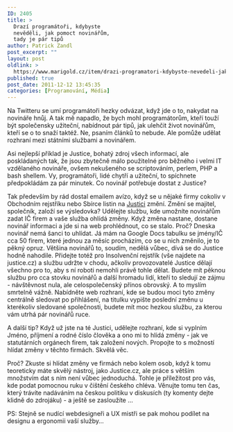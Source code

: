 ```yaml
---
ID: 2405
title: >
  Drazí programátoři, kdybyste
  nevěděli, jak pomoct novinářům,
  tady je pár tipů
author: Patrick Zandl
post_excerpt: ""
layout: post
oldlink: >
  https://www.marigold.cz/item/drazi-programatori-kdybyste-nevedeli-jak-pomoct-novinarum-tady-je-par-tipu
published: true
post_date: 2011-12-12 13:45:35
categories: [Programování, Média]
---
```

Na Twitteru se umí programátoři hezky odvázat, když jde o to, nakydat na novináře hnůj. A tak mě napadlo, že bych mohl programátorům, kteří touží být společensky užiteční, nabídnout pár tipů, jak ulehčit život novinářům, kteří se o to snaží taktéž. Ne, psaním článků to nebude. Ale pomůže udělat rozhraní mezi státními službami a novinářem. 

Asi nejlepší příklad je Justice, bohatý zdroj všech informací, ale poskládaných tak, že jsou zbytečně málo použitelné pro běžného i velmi IT vzdělaného novináře, ovšem nekušeného se scriptováním, perlem, PHP a bash shellem. Vy, programátoři, lidé chytří a užiteční, to spíchnete předpokládám za pár minutek. Co novinář potřebuje dostat z Justice?

Tak především by rád dostal emailem avízo, když se u nějaké firmy cokoliv v Obchodním rejstříku nebo Sbírce listin na <a href="http://www.justice.cz">Justici</a> změní. Změní se majitel, společník, založí se výsledovka? Udělejte službu, kde umožníte novinářům zadat IČ firem a vaše služba ohlídá změny. Když změna nastane, dostane novinář informaci a jde si na web prohlédnout, co se stalo. Proč? Dneska novinář nemá šanci to uhlídat. Já mám na Google Docs tabulku se jmény/IČ cca 50 firem, které jednou za měsíc procházím, co se u nich změnilo, je to pěkný opruz. Většina novinářů to, soudím, nedělá vůbec, dívá se do Justice hodně nahodile. Přidejte totéž pro Insolvenční rejstřík (vše najdete na justice.cz) a službu udržte v chodu, ačkoliv provozovatelé Justice dělají všechno pro to, aby s ní roboti nemohli právě tohle dělat. Budete mít pěknou službu pro cca stovku novinářů a další hromadu lidí, kteří to sledují ze zájmu - návštěvnost nula, ale celospolečenský přínos obrovský. A to myslím smrtelně vážně. Nabídněte web rozhraní, kde se budou moci tyto změny centrálně sledovat po přihlášení, na titulku vypište poslední změnu u kterékoliv sledované společnosti, budete mít moc hezkou službu, za kterou vám utrhá pár novinářů ruce. 

A další tip? Když už jste na té Justici, udělejte rozhraní, kde si vyplním Jméno, příjmení a rodné číslo člověka a ono mi to hlídá změny - jak ve statutárních orgánech firem, tak založení nových. Propojte to s možností hlídat změny v těchto firmách. Skvělá věc.

Proč? Zkuste si hlídat změny ve firmách nebo kolem osob, když k tomu teoreticky máte skvělý nástroj, jako Justice.cz, ale práce s větším množstvím dat s ním není vůbec jednoduchá. Tohle je příležitost pro vás, kde podat pomocnou ruku v čištění českého chléva. Věnujte tomu ten čas, který trávíte nadáváním na českou politiku v diskusích (ty komenty dejte klidně do zdrojáku) - a ještě se zasloužíte …

PS: Stejně se nudící webdesigneři a UX mistři se pak mohou podílet na designu a ergonomii vaší služby…
